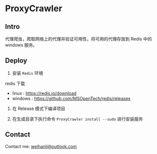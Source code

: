 # ProxyCrawler

## Intro

代理爬虫，爬取网络上的代理并验证可用性，将可用的代理存放到 Redis 中的 windows 服务。

## Deploy

1. 安装 `Redis` 环境

redis 下载

- linux : <https://redis.io/download>
- windows : <https://github.com/MSOpenTech/redis/releases>

1. 在 Release 模式下编译项目

1. 在生成目录下执行命令 `ProxyCrawler install --sudo` 进行安装服务

## Contact

Contact me: weihanli@outlook.com